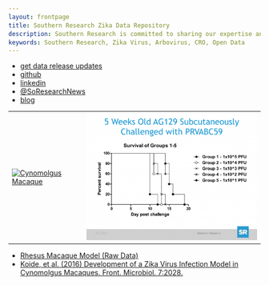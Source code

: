 ```yaml
---
layout: frontpage
title: Southern Research Zika Data Repository
description: Southern Research is committed to sharing our expertise and our internal R&D data with the Zika community. 
keywords: Southern Research, Zika Virus, Arbovirus, CRO, Open Data
---
```


<div class="navbar">
  <div class="navbar-inner">
      <ul class="nav">
          <li><a href="http://bit.ly/SR-Zika">get data release updates</a></li>
          <li><a href="https://github.com/Southern-Research">github</a></li>
          <li><a href="http://www.linkedin.com/company/southernresearch">linkedin</a></li>
          <li><a href="https://twitter.com/SoResearchNews">@SoResearchNews</a></li>
          <li><a href="http://www.southernresearch.org/zika-virus/">blog</a></li>
      </ul>
  </div>
</div>

<table class="wide">
<tr>
  <td class="left">
    <a href="http://www.southernresearch.org/news/southern-research-demonstrates-zika-virus-infection-in-cynomolgus-macaques/">
        <img src="assets/publpics/Cyno.png_small" alt="Cynomolgus Macaque" title="Cynomolgus Macaque"/>
    </a>
  </td>
  <td class="right">
    <a href="http://www.southernresearch.org/news/ag129-mouse-model/">
        <img src="assets/publpics/AG129.png" alt="AG129 Mice" title="AG129 Mice"/>
    </a>
  </td>
</tr>

</table>

<div class="navbar">
  <div class="navbar-inner">
      <ul class="nav">
          <li><a href="{{ BASE_PATH }}/assets/rhesus_020417.pdf">Rhesus Macaque Model (Raw Data)</a></li>
          <li><a href="{{ BASE_PATH }}/assets/Development-of-a-Zika-Virus-Infection.pdf">Koide, et al. (2016) Development of a Zika Virus Infection Model in Cynomolgus Macaques. Front. Microbiol. 7:2028.</a></li>
      </ul>
  </div>
</div>
